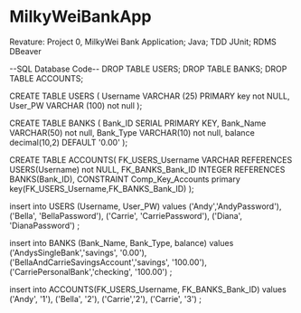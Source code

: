 # MilkyWeiBankApp
Revature: Project 0, MilkyWei Bank Application; Java; TDD JUnit; RDMS DBeaver


--SQL Database Code--
DROP TABLE USERS;
DROP TABLE BANKS;
DROP TABLE ACCOUNTS;


CREATE TABLE USERS (
Username VARCHAR (25) PRIMARY key not NULL,
User_PW VARCHAR (100) not null
);

CREATE TABLE BANKS (
Bank_ID SERIAL PRIMARY KEY,
Bank_Name VARCHAR(50) not null,
Bank_Type VARCHAR(10) not null,
balance decimal(10,2) DEFAULT '0.00'
);

CREATE TABLE ACCOUNTS(
FK_USERS_Username VARCHAR REFERENCES USERS(Username) not NULL,
FK_BANKS_Bank_ID  INTEGER REFERENCES BANKS(Bank_ID),
CONSTRAINT Comp_Key_Accounts primary key(FK_USERS_Username,FK_BANKS_Bank_ID)
);

insert into USERS (Username, User_PW) values 
('Andy','AndyPassword'),
('Bella', 'BellaPassword'),
('Carrie', 'CarriePassword'),
('Diana', 'DianaPassword')
;

insert into BANKS (Bank_Name, Bank_Type, balance) values 
('AndysSingleBank','savings', '0.00'),
('BellaAndCarrieSavingsAccount','savings', '100.00'),
('CarriePersonalBank','checking', '100.00')
;

insert into ACCOUNTS(FK_USERS_Username, FK_BANKS_Bank_ID) values 
('Andy', '1'),
('Bella', '2'),
('Carrie','2'),
('Carrie', '3')
;
